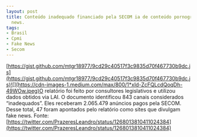 ```yaml
---
layout: post
title: Conteúdo inadequado financiado pela SECOM ia de conteúdo pornográfico até fake
  news.
tags:
- Brasil
- Cpmi
- Fake News
- Secom
---
```


[https://gist.github.com/mtgr18977/9cd29c40517f3c9835d70f467730b9dc.js](https://gist.github.com/mtgr18977/9cd29c40517f3c9835d70f467730b9dc.js)![](https://cdn-images-1.medium.com/max/800/1*xId-ZcFQLcdQoqDh-49WOw.jpeg)O relatório foi feito por consultores legislativos e utilizou dados obtidos via LAI. O documento identificou 843 canais considerados “inadequados”. Eles receberam 2.065.479 anúncios pagos pela SECOM. Desse total, 47 foram apontados pelo relatório como sites que divulgam fake news. Fonte: 
[https://twitter.com/PrazeresLeandro/status/1268013810411024384](https://twitter.com/PrazeresLeandro/status/1268013810411024384)
